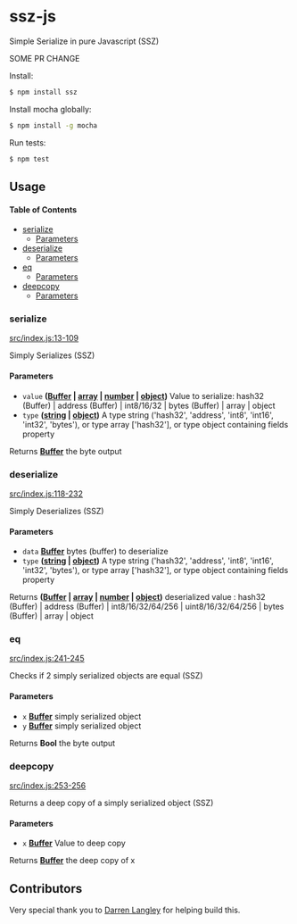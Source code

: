 # ssz-js

Simple Serialize in pure Javascript (SSZ)

SOME PR CHANGE

Install:

```bash
$ npm install ssz
```

Install mocha globally:

```bash
$ npm install -g mocha
```

Run tests:

```bash
$ npm test
```

## Usage

<!-- Generated by documentation.js. Update this documentation by updating the source code. -->

#### Table of Contents

-   [serialize](#serialize)
    -   [Parameters](#parameters)
-   [deserialize](#deserialize)
    -   [Parameters](#parameters-1)
-   [eq](#eq)
    -   [Parameters](#parameters-2)
-   [deepcopy](#deepcopy)
    -   [Parameters](#parameters-3)

### serialize

[src/index.js:13-109](https://github.com/ChainSafeSystems/ssz-js/blob/769aef6f8c1e1ab5ddae7985b4b90916ac7f22d4/src/index.js#L13-L109 "Source code on GitHub")

Simply Serializes (SSZ)

#### Parameters

-   `value` **([Buffer](https://nodejs.org/api/buffer.html) \| [array](https://developer.mozilla.org/docs/Web/JavaScript/Reference/Global_Objects/Array) \| [number](https://developer.mozilla.org/docs/Web/JavaScript/Reference/Global_Objects/Number) \| [object](https://developer.mozilla.org/docs/Web/JavaScript/Reference/Global_Objects/Object))** Value to serialize: hash32 (Buffer) | address (Buffer) | int8/16/32 | bytes (Buffer) | array | object
-   `type` **([string](https://developer.mozilla.org/docs/Web/JavaScript/Reference/Global_Objects/String) \| [object](https://developer.mozilla.org/docs/Web/JavaScript/Reference/Global_Objects/Object))** A type string ('hash32', 'address', 'int8', 'int16', 'int32', 'bytes'), or type array ['hash32'], or type object containing fields property

Returns **[Buffer](https://nodejs.org/api/buffer.html)** the byte output

### deserialize

[src/index.js:118-232](https://github.com/ChainSafeSystems/ssz-js/blob/769aef6f8c1e1ab5ddae7985b4b90916ac7f22d4/src/index.js#L118-L232 "Source code on GitHub")

Simply Deserializes (SSZ)

#### Parameters

-   `data` **[Buffer](https://nodejs.org/api/buffer.html)** bytes (buffer) to deserialize
-   `type` **([string](https://developer.mozilla.org/docs/Web/JavaScript/Reference/Global_Objects/String) \| [object](https://developer.mozilla.org/docs/Web/JavaScript/Reference/Global_Objects/Object))** A type string ('hash32', 'address', 'int8', 'int16', 'int32', 'bytes'), or type array ['hash32'], or type object containing fields property

Returns **([Buffer](https://nodejs.org/api/buffer.html) \| [array](https://developer.mozilla.org/docs/Web/JavaScript/Reference/Global_Objects/Array) \| [number](https://developer.mozilla.org/docs/Web/JavaScript/Reference/Global_Objects/Number) \| [object](https://developer.mozilla.org/docs/Web/JavaScript/Reference/Global_Objects/Object))** deserialized value : hash32 (Buffer) | address (Buffer) | int8/16/32/64/256 | uint8/16/32/64/256 | bytes (Buffer) | array | object

### eq

[src/index.js:241-245](https://github.com/ChainSafeSystems/ssz-js/blob/769aef6f8c1e1ab5ddae7985b4b90916ac7f22d4/src/index.js#L241-L245 "Source code on GitHub")

Checks if 2 simply serialized objects are equal (SSZ)

#### Parameters

-   `x` **[Buffer](https://nodejs.org/api/buffer.html)** simply serialized object
-   `y` **[Buffer](https://nodejs.org/api/buffer.html)** simply serialized object

Returns **Bool** the byte output

### deepcopy

[src/index.js:253-256](https://github.com/ChainSafeSystems/ssz-js/blob/769aef6f8c1e1ab5ddae7985b4b90916ac7f22d4/src/index.js#L253-L256 "Source code on GitHub")

Returns a deep copy of a simply serialized object (SSZ)

#### Parameters

-   `x` **[Buffer](https://nodejs.org/api/buffer.html)** Value to deep copy

Returns **[Buffer](https://nodejs.org/api/buffer.html)** the deep copy of x

## Contributors

Very special thank you to [Darren Langley](https://github.com/darrenlangley) for helping build this.
